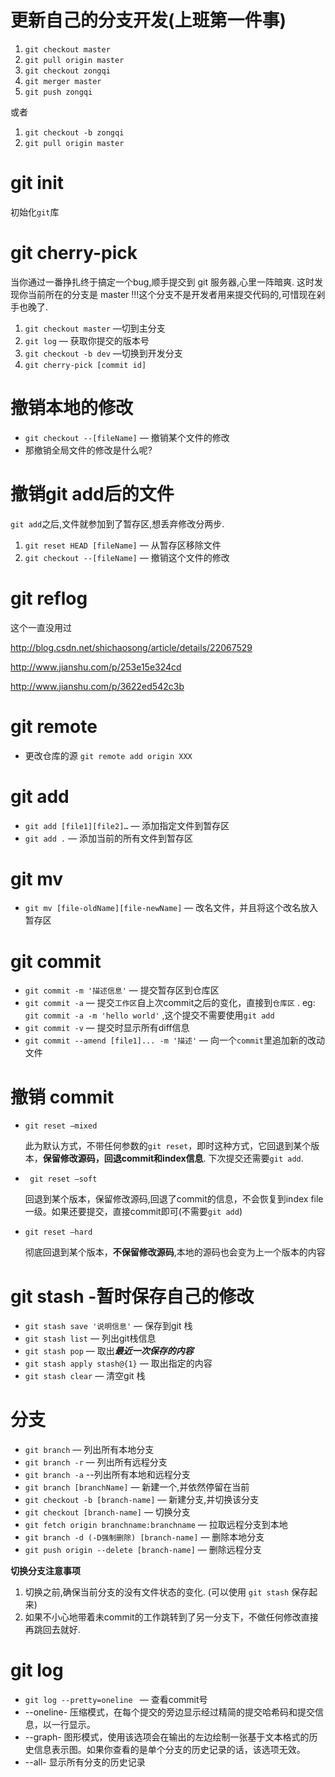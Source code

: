 # 更新自己的分支开发(上班第一件事)

1. `git checkout master`
2. `git pull origin master`
3. `git checkout zongqi`
4. `git merger master`
5. `git push zongqi`

或者

1. `git checkout -b zongqi`
2. `git pull origin master `

# git init

初始化`git`库



#  git cherry-pick

当你通过一番挣扎终于搞定一个bug,顺手提交到 git 服务器,心里一阵暗爽. 这时发现你当前所在的分支是 master !!!这个分支不是开发者用来提交代码的,可惜现在剁手也晚了.

1. `git checkout master` —切到主分支
2. `git log` — 获取你提交的版本号
3. `git checkout -b dev` —切换到开发分支
4. `git cherry-pick [commit id]` 



# 撤销本地的修改

- `git checkout --[fileName]` — 撤销某个文件的修改
- 那撤销全局文件的修改是什么呢?



# 撤销git add后的文件

`git add`之后,文件就参加到了暂存区,想丢弃修改分两步.

1. `git reset HEAD [fileName]` — 从暂存区移除文件
2. `git checkout --[fileName]` — 撤销这个文件的修改


# git reflog

这个一直没用过

http://blog.csdn.net/shichaosong/article/details/22067529

http://www.jianshu.com/p/253e15e324cd

http://www.jianshu.com/p/3622ed542c3b

# git remote



- 更改仓库的源  `git remote add origin XXX`



# git add

- `git add [file1][file2]…` — 添加指定文件到暂存区
- `git add .` —  添加当前的所有文件到暂存区



# git mv

- `git mv [file-oldName][file-newName]` — 改名文件，并且将这个改名放入暂存区

# git commit

- `git commit -m '描述信息'` — 提交暂存区到仓库区
- `git commit -a` — 提交`工作区`自上次commit之后的变化，直接到`仓库区` . eg: ` git commit -a -m 'hello world'` ,这个提交不需要使用`git add`
- `git commit -v` — 提交时显示所有diff信息
- `git commit --amend [file1]... -m '描述'` — 向一个`commit`里追加新的改动文件



# 撤销 commit

- `git reset –mixed`

  此为默认方式，不带任何参数的`git reset`，即时这种方式，它回退到某个版本，**保留修改源码，回退commit和index信息**. 下次提交还需要`git add`.

- ` git reset –soft`

  回退到某个版本，保留修改源码,回退了commit的信息，不会恢复到index file一级。如果还要提交，直接commit即可(不需要`git add`)

- `git reset –hard`

  彻底回退到某个版本，**不保留修改源码**,本地的源码也会变为上一个版本的内容













# git stash -暂时保存自己的修改

- `git stash save '说明信息'`  — 保存到git 栈
- `git stash list`  — 列出git栈信息
- `git stash pop` — 取出***最近一次保存的内容***
- `git stash apply stash@{1}`  — 取出指定的内容
- `git stash clear` — 清空git 栈



#  分支

-  `git branch` — 列出所有本地分支
-  `git branch -r` — 列出所有远程分支
-  `git branch -a` --列出所有本地和远程分支
-  `git branch [branchName]` — 新建一个,并依然停留在当前
-  `git checkout -b [branch-name]` — 新建分支,并切换该分支
-  `git checkout [branch-name]` — 切换分支
-  `git fetch origin branchname:branchname` — 拉取远程分支到本地
-  `git branch -d (-D强制删除) [branch-name]` — 删除本地分支
-  `git push origin --delete [branch-name]` — 删除远程分支


**切换分支注意事项**

1. 切换之前,确保当前分支的没有文件状态的变化. (可以使用 `git stash` 保存起来)
2. 如果不小心地带着未commit的工作跳转到了另一分支下，不做任何修改直接再跳回去就好.

# git log

- `git log --pretty=oneline ` — 查看commit号
- --oneline- 压缩模式，在每个提交的旁边显示经过精简的提交哈希码和提交信息，以一行显示。
- --graph- 图形模式，使用该选项会在输出的左边绘制一张基于文本格式的历史信息表示图。如果你查看的是单个分支的历史记录的话，该选项无效。
- --all- 显示所有分支的历史记录
